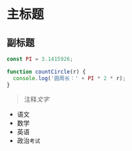# 主标题

## 副标题

```js
const PI = 3.1415926;

function countCircle(r) {
  console.log('圆周长：' + PI * 2 * r);
}

```

> 注释*文字*

- 语文
- 数学
- 英语
- 政治`考试`
